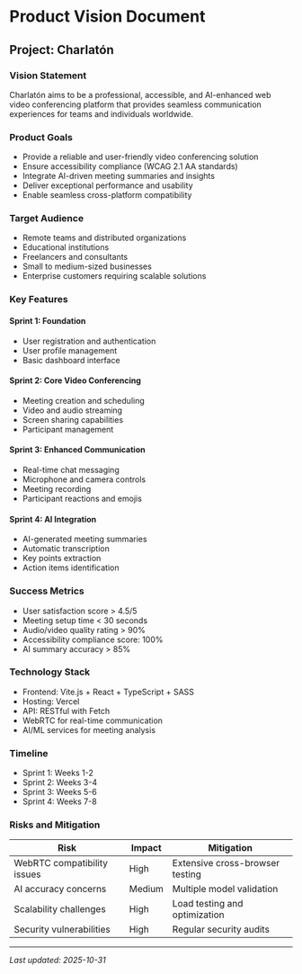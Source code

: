 # Product Vision Document

## Project: Charlatón

### Vision Statement
Charlatón aims to be a professional, accessible, and AI-enhanced web video conferencing platform that provides seamless communication experiences for teams and individuals worldwide.

### Product Goals
- Provide a reliable and user-friendly video conferencing solution
- Ensure accessibility compliance (WCAG 2.1 AA standards)
- Integrate AI-driven meeting summaries and insights
- Deliver exceptional performance and usability
- Enable seamless cross-platform compatibility

### Target Audience
- Remote teams and distributed organizations
- Educational institutions
- Freelancers and consultants
- Small to medium-sized businesses
- Enterprise customers requiring scalable solutions

### Key Features

#### Sprint 1: Foundation
- User registration and authentication
- User profile management
- Basic dashboard interface

#### Sprint 2: Core Video Conferencing
- Meeting creation and scheduling
- Video and audio streaming
- Screen sharing capabilities
- Participant management

#### Sprint 3: Enhanced Communication
- Real-time chat messaging
- Microphone and camera controls
- Meeting recording
- Participant reactions and emojis

#### Sprint 4: AI Integration
- AI-generated meeting summaries
- Automatic transcription
- Key points extraction
- Action items identification

### Success Metrics
- User satisfaction score > 4.5/5
- Meeting setup time < 30 seconds
- Audio/video quality rating > 90%
- Accessibility compliance score: 100%
- AI summary accuracy > 85%

### Technology Stack
- Frontend: Vite.js + React + TypeScript + SASS
- Hosting: Vercel
- API: RESTful with Fetch
- WebRTC for real-time communication
- AI/ML services for meeting analysis

### Timeline
- Sprint 1: Weeks 1-2
- Sprint 2: Weeks 3-4
- Sprint 3: Weeks 5-6
- Sprint 4: Weeks 7-8

### Risks and Mitigation
| Risk | Impact | Mitigation |
|------|--------|------------|
| WebRTC compatibility issues | High | Extensive cross-browser testing |
| AI accuracy concerns | Medium | Multiple model validation |
| Scalability challenges | High | Load testing and optimization |
| Security vulnerabilities | High | Regular security audits |

---
*Last updated: 2025-10-31*

